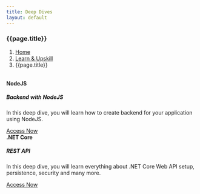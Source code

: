 ```yaml
---
title: Deep Dives
layout: default
---
```


<h3>{{page.title}}</h3>
<div style="margin-bottom:2rem;">
  <nav aria-label="breadcrumb">
    <ol class="breadcrumb">
      <li class="breadcrumb-item"><a href="/">Home</a></li>
      <li class="breadcrumb-item"><a href="/learn">Learn & Upskill</a></li>
      <li class="breadcrumb-item active" aria-current="page">{{page.title}}</li>
    </ol>
  </nav>
</div>
<div class="row">
    <div class="col-md-4">
        <div class="card border-success mb-3">
            <div class="card-header"><strong>NodeJS</strong></div>
            <div class="card-body text-success">
            <h5 class="card-title">Backend with NodeJS</h5>
            <p class="card-text">In this deep dive, you will learn how to create backend for your application using NodeJS.</p>
            <a href="{{site.baseurl}}/node-backend" class="btn btn-success">Access Now</a>
            </div>
        </div>
    </div>
    <div class="col-md-4">
    <div class="card border-success mb-3">
      <div class="card-header"><strong>.NET Core</strong></div>
      <div class="card-body text-success">
        <h5 class="card-title">REST API</h5>
        <p class="card-text">
          In this deep dive, you will learn everything about .NET Core Web API
          setup, persistence, security and many more.
        </p>
        <a href="{{site.baseurl}}/learn/deepdives/dot-net-core-rest-api/" class="btn btn-success">Access Now</a>
      </div>
    </div>
  </div>
</div>
